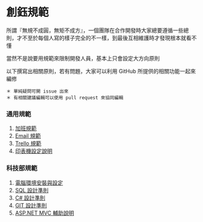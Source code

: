 # 創鈺規範
所謂『無規不成圓，無矩不成方』，一個團隊在合作開發時大家總要遵循一些總則，才不至於每個人寫的樣子完全的不一樣，到最後互相維護時才發現根本就看不懂

當然不是說要用規範來限制開發人員，基本上只會設定大方向原則

以下撰寫出相關原則，若有問題，大家可以利用 GitHub 所提供的相關功能一起來編修

```
＊ 單純疑問可開 issue 出來
＊ 有相關建議編輯可以使用 pull request 來協同編輯
```

### 通用規範


1. <a href="https://github.com/lettucebo/Creatidea.Conventions/blob/master/OVERTIME.md" target="_blank">加班規範</a>
2. <a href="https://github.com/lettucebo/Creatidea.Conventions/blob/master/EMAIL.md" target="_blank">Email 規範</a>
3. <a href="https://github.com/lettucebo/Creatidea.Conventions/blob/master/TRELLO.md" target="_blank">Trello 規範</a>
4. <a href="https://github.com/lettucebo/Creatidea.Conventions/blob/master/PRINTER.md" target="_blank">印表機設定說明</a>

### 科技部規範

1. <a href="https://github.com/lettucebo/Creatidea.Conventions/blob/master/TECH/ENVIRONMENT.md" target="_blank">電腦環境安裝與設定</a>
2. <a href="https://github.com/lettucebo/Creatidea.Conventions/blob/master/TECH/SQL.md" target="_blank">SQL 設計準則</a>
3. <a href="https://github.com/lettucebo/Creatidea.Conventions/blob/master/TECH/C%23.md" target="_blank">C# 設計準則</a>
4. <a href="https://github.com/lettucebo/Creatidea.Conventions/blob/master/TECH/GIT.md" target="_blank">GIT 設計準則</a>
5. <a href="https://github.com/lettucebo/Creatidea.Conventions/blob/master/TECH/GIT.md" target="_blank">ASP.NET MVC 輔助說明</a>
